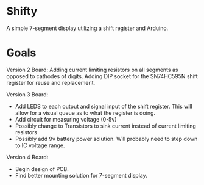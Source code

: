 # Shifty
A simple 7-segment display utilizing a shift register and Arduino. 

# Goals

Version 2 Board:
  Adding current limiting resistors on all segments as opposed to cathodes of digits.
  Adding DIP socket for the SN74HC595N shift register for reuse and replacement.
  
Version 3 Board:
 - Add LEDS to each output and signal input of the shift register. This will allow for a visual queue as to what the register is doing.
 - Add circuit for measuring voltage (0-5v)
 - Possibly change to Transistors to sink current instead of current limiting resistors
 - Possibly add 9v battery power solution. Will probably need to step down to IC voltage range.
  
Version 4 Board:
 - Begin design of PCB.
 - Find better mounting solution for 7-segment display.
  
